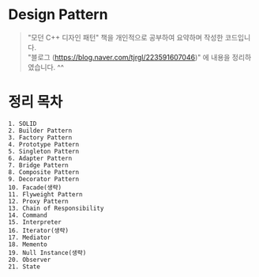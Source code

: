 # Design Pattern
> "모던 C++ 디자인 패턴" 책을 개인적으로 공부하여 요약하며 작성한 코드입니다.    
> "블로그 (https://blog.naver.com/tjrgl/223591607046)" 에 내용을 정리하였습니다. ^^

# 정리 목차
	1. SOLID
	2. Builder Pattern
	3. Factory Pattern
	4. Prototype Pattern
	5. Singleton Pattern
	6. Adapter Pattern
	7. Bridge Pattern
	8. Composite Pattern
	9. Decorator Pattern
	10. Facade(생략)
	11. Flyweight Pattern
	12. Proxy Pattern
	13. Chain of Responsibility
	14. Command
	15. Interpreter
	16. Iterator(생략)
	17. Mediator
	18. Memento
	19. Null Instance(생략)
	20. Observer
	21. State